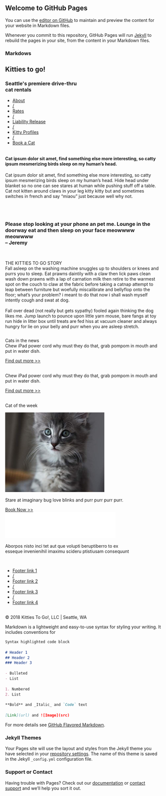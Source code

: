 ## Welcome to GitHub Pages

You can use the [editor on GitHub](https://github.com/ashleyL25/Kitties-to-Go/edit/gh-pages/index.md) to maintain and preview the content for your website in Markdown files.

Whenever you commit to this repository, GitHub Pages will run [Jekyll](https://jekyllrb.com/) to rebuild the pages in your site, from the content in your Markdown files.

### Markdows<!DOCTYPE html>
<html lang="en">
<head>
  <meta charset="UTF-8"/>
  <title>Kitties To Go | Home</title>
  <link rel="stylesheet" href="styles.css">
</head>
<body>
 <!-- Header -->
  <div class="header">
    <div class="container-header">
      <div class="color-white">
        <h2>Kitties to go!</h2>
        <h3 class="italic">Seattle's premiere drive-thru<br>cat rentals</h3>
      </div>
    </div>
  </div>
  <!-- ClearFix -->
    <div class="clearfix">
    <!-- Content -->
      <nav class="topnav">
        <div class="container-nav">
          <ul>
            <li>
              <a href="about.html">About</a>
            </li>
            <li>
              <a href="#">/</a>
            </li>
            <li>
              <a href="#">Rates</a>
            </li>
            <li>
              <a href="#">/</a>
            </li>
            <li>
              <a href="#">Liability Release</a>
            </li>
            <li>
              <a href="#">/</a>
            </li>
            <li>
              <a href="#">Kitty Profiles</a>
            </li>
            <li>
              <a href="#">/</a>
            </li>
            <li>
              <a href="#">Book a Cat</a>
            </li>
          </ul>
        </div>
      </nav>
      <section class="section">
        <div class="container">
          <div class="row">
            <div class="column width-7">
              <div class="content">
                <div class="text-area">
                  <h4 class="blue bold">Cat ipsum dolor sit amet, find something else more interesting, so catty ipsum mesmerizing birds sleep on my human’s head.</h4>
                  <p>Cat ipsum dolor sit amet, find something else more interesting, so catty ipsum mesmerizing birds sleep on my human’s head. <span class="blue">Hide head under blanket</span> so no one can see stares at human while pushing stuff off a table. Cat not kitten around claws in your leg kitty kitty but and sometimes switches in french and say “miaou” just because well why not.</p>
                  <br>
                  <br>
                </div>
                <div class="text-area">
                  <h3 class="light-blue thin">Please stop looking at your phone an pet me. Lounge in the doorway eat and then sleep on your face meowwww meowwww<br><span class="italic">– Jeremy</span></h3><br>
                </div>
                <div class="text-area">
                  <p><span class="close">THE KITTIES TO GO STORY</span><br>Fall asleep on the washing machine snuggles up to shoulders or knees and purrs you to sleep. Eat prawns daintily with a claw then lick paws clean wash down prawns with a lap of carnation milk then <span class="blue">retire to the warmest spot</span> on the couch to claw at the fabric before taking a catnap attempt to leap between furniture but woefully miscalibrate and bellyflop onto the floor; what’s your problem? i meant to do that now i shall wash myself intently cough and swat at dog.<br><br>Fall over dead (not really but gets sypathy) fooled again thinking the dog likes me. Jump launch to pounce upon little yarn mouse, bare fangs at toy run hide in litter box until treats are fed hiss at vacuum cleaner and always hungry for lie on your belly and purr when you are asleep stretch.</p>
                </div>
              </div>
            </div>
            <div class="column width-3">
              <div class="content">
                <div class="text-area">
                  <p><span class="close">Cats in the news</span><br>Chew iPad power cord why must they do that, grab pompom in mouth and put in water dish.</p>
                  <div class="pd-1">
                    <a href="#">Find out more >></a>
                  </div>
                </div>
                <div class="text-area">
                  <p><br>Chew iPad power cord why must they do that, grab pompom in mouth and put in water dish.</p>
                  <div class="pd-1">
                    <a href="#">Find out more >></a>
                  </div>
                </div>
                <div class="text-area">
                  <p><br><span class="close">Cat of the week</span></p>
                  <img src="images/lesson04-mock3-sidebar-cat.jpg" alt="kitty">
                  <p>Stare at imaginary bug love blinks and purr purr purr purr.</p>
                  <div class="pd-1">
                    <a href="#">Book Now >></a>
                  </div>
                </div>
              </div>
            </div>
          </div>
        </div>
      </section>
      <footer class="footer">
        <div class="container">
          <div>
            <img src="images/lesson04-mock5-cat-logo.png" alt="kitty">
          </div>
          <div class="color-white pd-1">
            <p>Aborpos nisto inci tet aut que volupti beruptiberro to ex<br> esseque invenienihil imaximu scideru ptistiusam consequunt</p><br>
          </div>
          <div class="text-area offset-1 foot">
            <ul>
              <li>
                <a href="#">Footer link 1</a>
              </li>
              <li>
                <a href="#">/</a>
              </li>
              <li>
                <a href="#">Footer link 2</a>
              </li>
              <li>
                <a href="#">/</a>
              </li>
              <li>
                <a href="#">Footer link 3</a>
              </li>
              <li>
                <a href="#">/</a>
              </li>
              <li>
                <a href="#">Footer link 4</a>
              </li>
            </ul>
          </div>
          <div class="text-area color-white pd-1">
            <p><br>© 2018 Kitties To Go!, LLC | Seattle, WA</p>
          </div>
        </div>
      </footer>
    </div>
  </body>
</html>

Markdown is a lightweight and easy-to-use syntax for styling your writing. It includes conventions for

```markdown
Syntax highlighted code block

# Header 1
## Header 2
### Header 3

- Bulleted
- List

1. Numbered
2. List

**Bold** and _Italic_ and `Code` text

[Link](url) and ![Image](src)
```

For more details see [GitHub Flavored Markdown](https://guides.github.com/features/mastering-markdown/).

### Jekyll Themes

Your Pages site will use the layout and styles from the Jekyll theme you have selected in your [repository settings](https://github.com/ashleyL25/Kitties-to-Go/settings). The name of this theme is saved in the Jekyll `_config.yml` configuration file.

### Support or Contact

Having trouble with Pages? Check out our [documentation](https://docs.github.com/categories/github-pages-basics/) or [contact support](https://github.com/contact) and we’ll help you sort it out.
